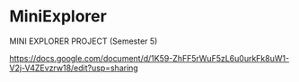 # MiniExplorer

MINI EXPLORER PROJECT (Semester 5)

https://docs.google.com/document/d/1K59-ZhFF5rWuF5zL6u0urkFk8uW1-V2j-V4ZEvzrw18/edit?usp=sharing
